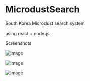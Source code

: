 # MicrodustSearch
South Korea Microdust search system

using react + node.js

Screenshots

![image](https://user-images.githubusercontent.com/34633494/86466212-331fdd80-bd6e-11ea-8254-2b9fc3a3ccd8.png)

![image](https://user-images.githubusercontent.com/34633494/86466234-3e730900-bd6e-11ea-83e5-51193830f83c.png)

![image](https://user-images.githubusercontent.com/34633494/86466258-48950780-bd6e-11ea-8df2-57ecffaac6bf.png)
